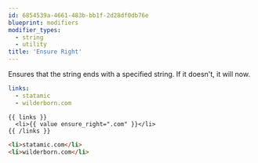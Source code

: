 ```yaml
---
id: 6854539a-4661-483b-bb1f-2d28df0db76e
blueprint: modifiers
modifier_types:
  - string
  - utility
title: 'Ensure Right'
---
```

Ensures that the string ends with a specified string. If it doesn't, it will now.

```yaml
links:
  - statamic
  - wilderborn.com
```

```
{{ links }}
  <li>{{ value ensure_right=".com" }}</li>
{{ /links }}
```

```html
<li>statamic.com</li>
<li>wilderborn.com</li>
```

